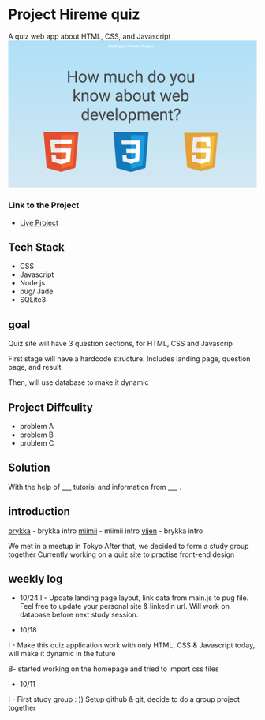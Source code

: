 # Project Hireme quiz
 A quiz web app about HTML, CSS, and Javascript
 ![Project Image](img/hireme.png)

### Link to the Project
* [Live Project](http://bit.ly/hireMe_MBY) 

## Tech Stack
* CSS
* Javascript
* Node.js
* pug/ Jade
* SQLite3

## goal
Quiz site will have 3 question sections, for HTML, CSS and Javascrip

First stage will have a hardcode structure. Includes landing page, question page, and result

Then, will use database to make it dynamic

## Project Diffculity
* problem A
* problem B
* problem C

## Solution
With the help of ___ tutorial and information from ___ . 

## introduction
[brykka](https://github.com/brykka) - brykka intro
[miimii](https://github.com/Miimii1010) - miimii intro
[yijen](https://github.com/theyij) - brykka intro

We met in a meetup in Tokyo
After that, we decided to form a study group together
Currently working on a quiz site to practise front-end design

## weekly log
- 10/24
I - Update landing page layout, link data from main.js to pug file. Feel free to update your personal site & linkedin url. Will work on database before next study session.  

- 10/18 

I - Make this quiz application work with only HTML, CSS & Javascript today, will make it dynamic in the future

B- started working on the homepage and tried to import css files

- 10/11

I - First study group : )) Setup github & git, decide to do a group project together



  
